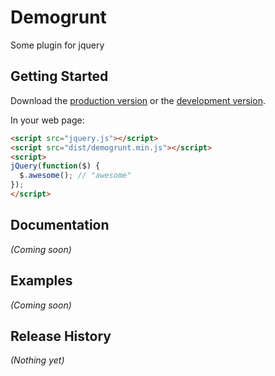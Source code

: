 # Demogrunt

Some plugin for jquery

## Getting Started
Download the [production version][min] or the [development version][max].

[min]: https://raw.github.com/yausell/grunt/master/dist/demogrunt.min.js
[max]: https://raw.github.com/yausell/grunt/master/dist/demogrunt.js

In your web page:

```html
<script src="jquery.js"></script>
<script src="dist/demogrunt.min.js"></script>
<script>
jQuery(function($) {
  $.awesome(); // "awesome"
});
</script>
```

## Documentation
_(Coming soon)_

## Examples
_(Coming soon)_

## Release History
_(Nothing yet)_
